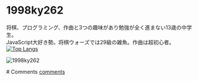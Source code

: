 # 1998ky262
将棋、プログラミング、作曲と3つの趣味があり勉強が全く進まない13歳の中学生。<br>
JavaScript大好き勢。将棋ウォーズでは29級の雑魚。作曲は超初心者。<br>
[![Top Langs](https://github-readme-stats.vercel.app/api/top-langs/?username=1998ky262
)](https://github.com/anuraghazra/github-readme-stats)

<p align="left"> <img src="https://komarev.com/ghpvc/?username=1998ky262&label=Profile%20views&color=0e75b6&style=flat" alt="1998ky262"></p>
# Comments
<a href="https://github.com/1998ky262/1998ky262/issues/1">comments</a>
